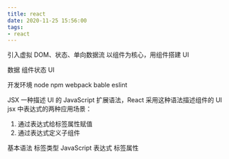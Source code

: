 ```yaml
---
title: react
date: 2020-11-25 15:56:00
tags:
- react
---
```

引入虚拟 DOM、状态、单向数据流
以组件为核心，用组件搭建 UI

数据
组件状态
UI

开发环境
node npm
webpack
bable
eslint

JSX 一种描述 UI 的 JavaScript 扩展语法，React 采用这种语法描述组件的 UI
jsx 中表达式的两种应用场景：
1.  通过表达式给标签属性赋值
2.  通过表达式定义子组件

基本语法
标签类型
JavaScript 表达式
标签属性
